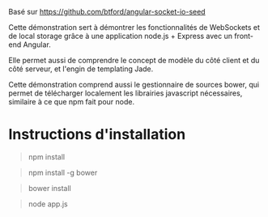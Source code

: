 Basé sur https://github.com/btford/angular-socket-io-seed

Cette démonstration sert à démontrer les fonctionnalités de WebSockets et de local storage grâce à une application node.js + Express avec un front-end Angular. 

Elle permet aussi de comprendre le concept de modèle du côté client et du côté serveur, et l'engin de templating Jade.

Cette démonstration comprend aussi le gestionnaire de sources bower, qui permet de télécharger localement les librairies javascript nécessaires, similaire à ce que npm fait pour node.

# Instructions d'installation

> npm install

> npm install -g bower

> bower install

> node app.js
